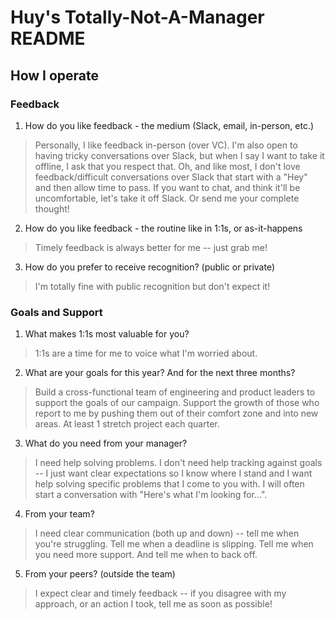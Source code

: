 # Huy's Totally-Not-A-Manager README

## How I operate

### Feedback

1. How do you like feedback - the medium (Slack, email, in-person, etc.)
> Personally, I like feedback in-person (over VC). I'm also open to having tricky conversations over Slack, but when I say I want to take it offline, I ask that you respect that. Oh, and like most, I don't love feedback/difficult conversations over Slack that start with a "Hey" and then allow time to pass. If you want to chat, and think it'll be uncomfortable, let's take it off Slack. Or send me your complete thought!
2. How do you like feedback - the routine like in 1:1s, or as-it-happens
> Timely feedback is always better for me -- just grab me!
3. How do you prefer to receive recognition? (public or private)
> I'm totally fine with public recognition but don't expect it!

### Goals and Support

1. What makes 1:1s most valuable for you?
> 1:1s are a time for me to voice what I'm worried about.
2. What are your goals for this year? And for the next three months?
> Build a cross-functional team of engineering and product leaders to support the goals of our campaign. Support the growth of those who report to me by pushing them out of their comfort zone and into new areas. At least 1 stretch project each quarter.
3. What do you need from your manager?
> I need help solving problems. I don't need help tracking against goals -- I just want clear expectations so I know where I stand and I want help solving specific problems that I come to you with. I will often start a conversation with "Here's what I'm looking for...".
4. From your team?
> I need clear communication (both up and down) -- tell me when you're struggling. Tell me when a deadline is slipping. Tell me when you need more support. And tell me when to back off.
5. From your peers? (outside the team)
> I expect clear and timely feedback -- if you disagree with my approach, or an action I took, tell me as soon as possible!
